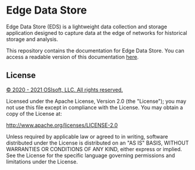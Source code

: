 # Edge Data Store

Edge Data Store (EDS) is a lightweight data collection and storage application designed to capture data at the edge of networks for historical storage and analysis.

This repository contains the documentation for Edge Data Store. You can access a readable version of this documentation [here](https://docs.osisoft.com/bundle/edge-data-store/page/index.html).

## License

<a href="https://www.osisoft.com/copyright/">© 2020 - 2021 OSIsoft, LLC. All rights reserved.</a>

Licensed under the Apache License, Version 2.0 (the "License"); you may not use this file except in compliance with the License. You may obtain a copy of the License at:

http://www.apache.org/licenses/LICENSE-2.0

Unless required by applicable law or agreed to in writing, software distributed under the License is distributed on an "AS IS" BASIS, WITHOUT WARRANTIES OR CONDITIONS OF ANY KIND, either express or implied. See the License for the specific language governing permissions and limitations under the License.
